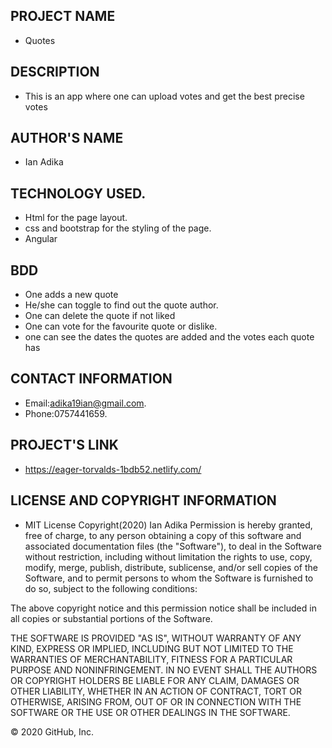 ## PROJECT NAME
- Quotes
## DESCRIPTION
- This is an app where one can upload votes and get the best precise votes
## AUTHOR'S NAME
- Ian Adika
## TECHNOLOGY USED.
- Html for the page layout.
- css and bootstrap for the styling of the page.
- Angular
## BDD
- One adds a new quote
- He/she can toggle to find out the quote author.
- One can delete the quote if not liked
- One can vote for the favourite quote or dislike.
- one can see the dates the quotes are added and the votes each quote has

## CONTACT INFORMATION
- Email:adika19ian@gmail.com.
- Phone:0757441659.
## PROJECT'S LINK
- https://eager-torvalds-1bdb52.netlify.com/
## LICENSE AND COPYRIGHT INFORMATION
- MIT License Copyright(2020) Ian Adika
Permission is hereby granted, free of charge, to any person obtaining a copy of this software and associated documentation files (the "Software"), to deal in the Software without restriction, including without limitation the rights to use, copy, modify, merge, publish, distribute, sublicense, and/or sell copies of the Software, and to permit persons to whom the Software is furnished to do so, subject to the following conditions:

The above copyright notice and this permission notice shall be included in all copies or substantial portions of the Software.

THE SOFTWARE IS PROVIDED "AS IS", WITHOUT WARRANTY OF ANY KIND, EXPRESS OR IMPLIED, INCLUDING BUT NOT LIMITED TO THE WARRANTIES OF MERCHANTABILITY, FITNESS FOR A PARTICULAR PURPOSE AND NONINFRINGEMENT. IN NO EVENT SHALL THE AUTHORS OR COPYRIGHT HOLDERS BE LIABLE FOR ANY CLAIM, DAMAGES OR OTHER LIABILITY, WHETHER IN AN ACTION OF CONTRACT, TORT OR OTHERWISE, ARISING FROM, OUT OF OR IN CONNECTION WITH THE SOFTWARE OR THE USE OR OTHER DEALINGS IN THE SOFTWARE.

© 2020 GitHub, Inc.


